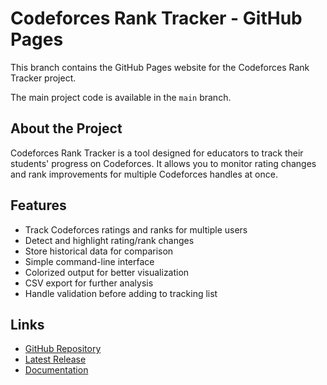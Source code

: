 # Codeforces Rank Tracker - GitHub Pages

This branch contains the GitHub Pages website for the Codeforces Rank Tracker project.

The main project code is available in the `main` branch.

## About the Project

Codeforces Rank Tracker is a tool designed for educators to track their students' progress on Codeforces. It allows you to monitor rating changes and rank improvements for multiple Codeforces handles at once.

## Features

- Track Codeforces ratings and ranks for multiple users
- Detect and highlight rating/rank changes
- Store historical data for comparison
- Simple command-line interface
- Colorized output for better visualization
- CSV export for further analysis
- Handle validation before adding to tracking list

## Links

- [GitHub Repository](https://github.com/shafiswapnil/cfapi)
- [Latest Release](https://github.com/shafiswapnil/cfapi/releases/latest)
- [Documentation](https://github.com/shafiswapnil/cfapi/blob/main/README.md)
